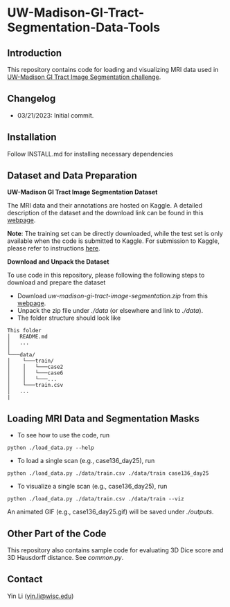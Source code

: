 # UW-Madison-GI-Tract-Segmentation-Data-Tools

## Introduction
This repository contains code for loading and visualizing MRI data used in [UW-Madison GI Tract Image Segmentation challenge](https://www.kaggle.com/competitions/uw-madison-gi-tract-image-segmentation/overview).

## Changelog
* 03/21/2023: Initial commit.

## Installation
Follow INSTALL.md for installing necessary dependencies

## Dataset and Data Preparation

**UW-Madison GI Tract Image Segmentation Dataset**

The MRI data and their annotations are hosted on Kaggle. A detailed description of the dataset and the download link can be found in this [webpage](https://www.kaggle.com/competitions/uw-madison-gi-tract-image-segmentation/data).

**Note**: The training set can be directly downloaded, while the test set is only available when the code is submitted to Kaggle. For submission to Kaggle, please refer to instructions [here](https://www.kaggle.com/competitions/uw-madison-gi-tract-image-segmentation/overview/evaluation).

**Download and Unpack the Dataset**

To use code in this repository, please following the following steps to download and prepare the dataset
* Download *uw-madison-gi-tract-image-segmentation.zip* from this [webpage](https://www.kaggle.com/competitions/uw-madison-gi-tract-image-segmentation/data).
* Unpack the zip file under *./data* (or elsewhere and link to *./data*).
* The folder structure should look like
```
This folder
│   README.md
│   ...  
│
└───data/
│    └───train/
│    │	 └───case2
│    │	 └───case6
│    │	 └───...
│    └───train.csv
│   ...
|
```

## Loading MRI Data and Segmentation Masks
* To see how to use the code, run
```shell
python ./load_data.py --help
```
* To load a single scan (e.g., case136_day25), run
```shell
python ./load_data.py ./data/train.csv ./data/train case136_day25
```
* To visualize a single scan (e.g., case136_day25), run
```shell
python ./load_data.py ./data/train.csv ./data/train --viz
```
An animated GIF (e.g., case136_day25.gif) will be saved under *./outputs*.

## Other Part of the Code
This repository also contains sample code for evaluating 3D Dice score and 3D Hausdorff distance. See *common.py*.

## Contact
Yin Li (yin.li@wisc.edu)
